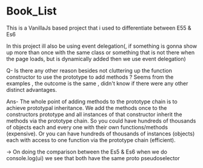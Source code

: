 # Book_List

This is a VanillaJs based project that i used to differentiate between E55 &amp; Es6

In this project ill also be using event delegation(, if something is gonna show up more than once with the same class or something that is not there when the page loads, but is dynamically added then we use event delegation)

Q- Is there any other reason besides not cluttering up the function constructor to use the prototype to add methods ? Seems from the examples , the outcome is the same , didn't know if there were any other distinct advantages.

Ans- The whole point of adding methods to the prototype chain is to achieve prototypal inheritance.
We add the methods once to the constructors prototype and all instances of that constructor inherit the methods via the prototype chain.
So you could have hundreds of thousands of objects each and every one with their own functions/methods (expensive).
Or you can have hundreds of thousands of instances (objects) each with access to one function via the prototype chain (efficient).

-> On doing the comparison between the Es5 & Es6 when we do console.log(ui) we see that both have the same proto pseudoselector
